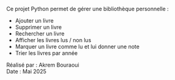 Ce projet Python permet de gérer une bibliothèque personnelle :
- Ajouter un livre
- Supprimer un livre
- Rechercher un livre
- Afficher les livres lus / non lus
- Marquer un livre comme lu et lui donner une note
- Trier les livres par année

Réalisé par : Akrem Bouraoui  
Date : Mai 2025
